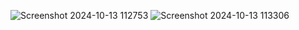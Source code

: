 ![Screenshot 2024-10-13 112753](https://github.com/user-attachments/assets/177292f7-6bd9-4855-9335-8224109cdeba)
![Screenshot 2024-10-13 113306](https://github.com/user-attachments/assets/c33c2a7e-858e-47b4-bc01-42fb3a06d745)
